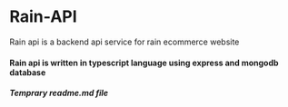 # Rain-API
Rain api is a backend api service for rain ecommerce website
#### Rain api is written in typescript language using express and mongodb database

##### Temprary readme.md file

[r2h]: https://documenter.getpostman.com/view/13135527/2s8YRjnsw6
